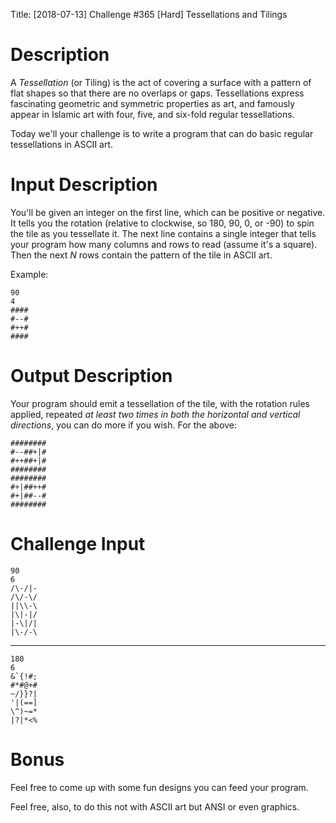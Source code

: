 Title: [2018-07-13] Challenge #365 [Hard] Tessellations and Tilings

# Description

A *Tessellation* (or Tiling) is the act of covering a surface with a pattern of flat shapes so that there are no overlaps or gaps. Tessellations express fascinating geometric and symmetric properties as art, and famously appear in Islamic art with four, five, and six-fold regular tessellations.

Today we'll your challenge is to write a program that can do basic regular tessellations in ASCII art. 

# Input Description

You'll be given an integer on the first line, which can be positive or negative. It tells you the rotation (relative to clockwise, so 180, 90, 0, or -90) to spin the tile as you tessellate it. The next line contains a single integer that tells your program how many columns and rows to read (assume it's a square). Then the next _N_ rows contain the pattern of the tile in ASCII art. 

Example:

    90
    4
    ####
    #--#
    #++#
    ####

# Output Description

Your program should emit a tessellation of the tile, with the rotation rules applied, repeated _at least two times in both the horizontal and vertical directions_, you can do more if you wish. For the above:

    ########
    #--##+|#
    #++##+|#
    ########
    ########
    #+|##++#
    #+|##--#
    ########

# Challenge Input


    90
    6
    /\-/|-
    /\/-\/
    ||\\-\
    |\|-|/
    |-\|/|
    |\-/-\

----

    180
    6
    &`{!#;
    #*#@+#
    ~/}}?|
    '|(==]
    \^)~=*
    |?|*<%

# Bonus

Feel free to come up with some fun designs you can feed your program.

Feel free, also, to do this not with ASCII art but ANSI or even graphics. 